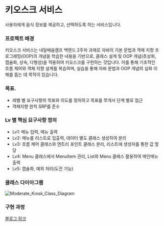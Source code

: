 # 키오스크 서비스
사용자에게 음식 정보를 제공하고, 선택하도록 하는 서비스입니다.

### 프로젝트 배경
키오스크 서비스는 내일배움캠프 백엔드 2주차 과제로 자바의 기본 문법과 객체 지향 프로그래밍(OOP)의 개념을 학습한 내용을 기반으로, 클래스 설계 및 OOP 개념(추상화, 캡슐화, 상속, 다형성)을 적용하여 키오스크를 구현하는 것입니다. 이를 통해 기초적인 흐름 제어와 객체 지향 설계를 복습하며, 실습을 통해 자바 문법과 OOP 개념의 심화 이해를 돕는 데 목적이 있습니다.

### 목표.
- 레벨 별 요구사항의 목표와 의도를 정의하고 목표를 쪼개서 단계 별로 접근
- 객체지향 원칙 SRP를 준수

### Lv 별 핵심 요구사항 정의
- Lv1: 메뉴 입력, 메뉴 출력
- Lv2: 메뉴를 리스트로 입출력, 데이터 별도 클래스 생성하여 분리
- Lv3: 흐름 제어 클래스와 엔트리 포인트 클래스 분리, 리스트에 생성자를 통한 값 할당
- Lv4: Menu 클래스에서 MenuItem 관리, List와 Menu 클래스 활용하여 메인메뉴 출력
- Lv5: 캡슐화, 예외 처리(도전 기능)

### 클래스 다이아그램
![Moderate_Kiosk_Class_Diagram](https://github.com/user-attachments/assets/d8b3b979-cc04-44e9-aaa1-497d8b68730f)

### 구현 과정
[블로그 링크](https://velog.io/@shinwoo5676/Sparta-%EB%82%B4%EC%9D%BC%EB%B0%B0%EC%9B%80%EC%BA%A0%ED%94%84-%ED%82%A4%EC%98%A4%EC%8A%A4%ED%81%AC-%EB%A7%8C%EB%93%A4%EA%B8%B0)
